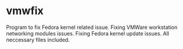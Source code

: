 # vmwfix
Program to fix Fedora kernel related issue.
Fixing VMWare workstation networking modules issues.
Fixing Fedora kernel update issues.
All neccessary files included.
